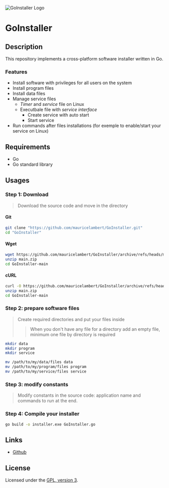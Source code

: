 ![GoInstaller Logo](https://mauricelambert.github.io/info/go/code/GoInstaller_small.png "GoInstaller logo")

# GoInstaller

## Description

This repository implements a cross-platform software installer written in Go.

### Features

 - Install software with privileges for all users on the system
 - Install program files
 - Install data files
 - Manage service files
     - *Timer* and *service* file on Linux
     - Executbale file with *service interface*
         - Create service with auto start
         - Start service
 - Run commands after files installations (for exemple to enable/start your service on Linux)

## Requirements

 - Go
 - Go standard library

## Usages

### Step 1: Download

> Download the source code and move in the directory

#### Git

```bash
git clone "https://github.com/mauricelambert/GoInstaller.git"
cd "GoInstaller"
```

#### Wget

```bash
wget https://github.com/mauricelambert/GoInstaller/archive/refs/heads/main.zip
unzip main.zip
cd GoInstaller-main
```

#### cURL

```bash
curl -O https://github.com/mauricelambert/GoInstaller/archive/refs/heads/main.zip
unzip main.zip
cd GoInstaller-main
```

### Step 2: prepare software files

> Create required directories and put your files inside
>> When you don't have any file for a directory add an empty file, minimum one file by directory is required

```bash
mkdir data
mkdir program
mkdir service

mv /path/to/my/data/files data
mv /path/to/my/program/files program
mv /path/to/my/service/files service
```

### Step 3: modify constants

> Modify constants in the source code: application name and commands to run at the end.

### Step 4: Compile your installer

```bash
go build -o installer.exe GoInstaller.go
```

## Links

 - [Github](https://github.com/mauricelambert/PyPePacker)

## License

Licensed under the [GPL, version 3](https://www.gnu.org/licenses/).
